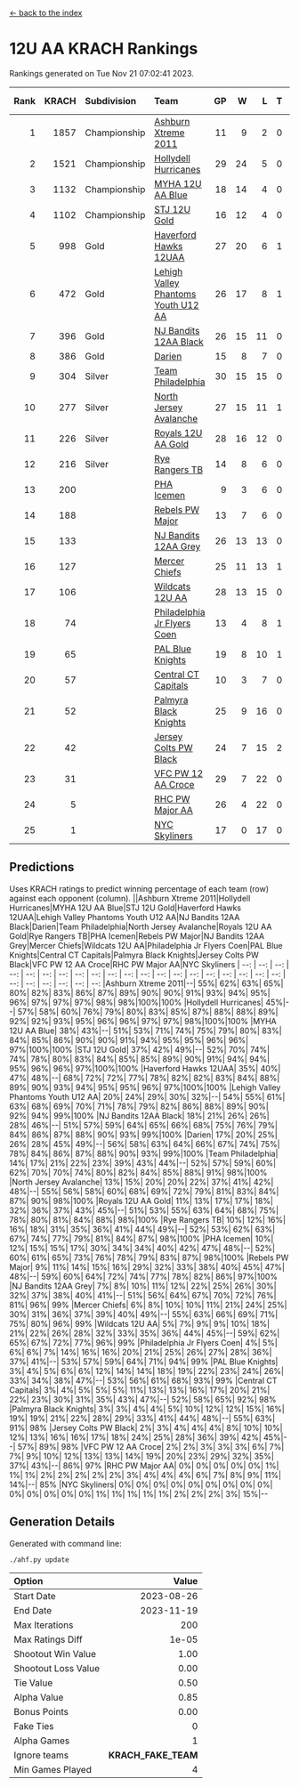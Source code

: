 [<- back to the index](readme.md)
# 12U AA KRACH Rankings
Rankings generated on Tue Nov 21 07:02:41 2023.

Rank|KRACH|Subdivision|Team|GP|W|L|T|OTW|OTL|SoS|Exp Wins|Win Diff
---:|---:|:---|:---|---:|---:|---:|---:|---:|---:|---:|---:|---:
1|1857|Championship|[Ashburn Xtreme 2011](https://gamesheetstats.com/seasons/3659/teams/141121/schedule)|11|9|2|0|0|0|487|9.8|-0.0
2|1521|Championship|[Hollydell Hurricanes](https://gamesheetstats.com/seasons/3659/teams/141133/schedule)|29|24|5|0|4|0|421|24.8|-0.0
3|1132|Championship|[MYHA 12U AA Blue](https://gamesheetstats.com/seasons/3659/teams/141123/schedule)|18|14|4|0|1|1|405|14.8|-0.0
4|1102|Championship|[STJ 12U Gold](https://gamesheetstats.com/seasons/3659/teams/141122/schedule)|16|12|4|0|1|0|464|12.8|-0.0
5|998|Gold|[Haverford Hawks 12UAA](https://gamesheetstats.com/seasons/3659/teams/141127/schedule)|27|20|6|1|1|2|434|21.3|-0.0
6|472|Gold|[Lehigh Valley Phantoms Youth U12 AA](https://gamesheetstats.com/seasons/3659/teams/141129/schedule)|26|17|8|1|0|0|424|18.3|-0.0
7|396|Gold|[NJ Bandits 12AA Black](https://gamesheetstats.com/seasons/3659/teams/141126/schedule)|26|15|11|0|0|1|532|15.8|-0.0
8|386|Gold|[Darien](https://gamesheetstats.com/seasons/3659/teams/141125/schedule)|15|8|7|0|1|1|495|8.8|-0.0
9|304|Silver|[Team Philadelphia](https://gamesheetstats.com/seasons/3659/teams/140788/schedule)|30|15|15|0|3|3|559|15.8|-0.0
10|277|Silver|[North Jersey Avalanche](https://gamesheetstats.com/seasons/3659/teams/141137/schedule)|27|15|11|1|1|2|308|16.4|0.0
11|226|Silver|[Royals 12U AA Gold](https://gamesheetstats.com/seasons/3659/teams/141142/schedule)|28|16|12|0|3|1|331|16.9|0.0
12|216|Silver|[Rye Rangers TB](https://gamesheetstats.com/seasons/3659/teams/141140/schedule)|14|8|6|0|1|1|220|8.9|0.0
13|200||[PHA Icemen](https://gamesheetstats.com/seasons/3659/teams/141145/schedule)|9|3|6|0|0|0|579|3.8|-0.0
14|188||[Rebels PW Major](https://gamesheetstats.com/seasons/3659/teams/141138/schedule)|13|7|6|0|1|0|188|7.9|0.0
15|133||[NJ Bandits 12AA Grey](https://gamesheetstats.com/seasons/3659/teams/141134/schedule)|26|13|13|0|1|1|278|13.9|0.0
16|127||[Mercer Chiefs](https://gamesheetstats.com/seasons/3659/teams/141135/schedule)|25|11|13|1|1|3|290|12.4|0.0
17|106||[Wildcats 12U AA](https://gamesheetstats.com/seasons/3659/teams/141136/schedule)|28|13|15|0|0|0|336|13.9|0.0
18|74||[Philadelphia Jr Flyers Coen](https://gamesheetstats.com/seasons/3659/teams/141143/schedule)|13|4|8|1|0|0|436|5.4|0.0
19|65||[PAL Blue Knights](https://gamesheetstats.com/seasons/3659/teams/141139/schedule)|19|8|10|1|0|1|137|9.4|0.0
20|57||[Central CT Capitals](https://gamesheetstats.com/seasons/3659/teams/141124/schedule)|10|3|7|0|0|2|342|3.9|0.0
21|52||[Palmyra Black Knights](https://gamesheetstats.com/seasons/3659/teams/141130/schedule)|25|9|16|0|1|1|393|9.9|0.0
22|42||[Jersey Colts PW Black](https://gamesheetstats.com/seasons/3659/teams/141141/schedule)|24|7|15|2|1|0|197|8.9|0.0
23|31||[VFC PW 12 AA Croce](https://gamesheetstats.com/seasons/3659/teams/141131/schedule)|29|7|22|0|1|2|527|7.9|0.0
24|5||[RHC PW Major AA](https://gamesheetstats.com/seasons/3659/teams/141132/schedule)|26|4|22|0|0|0|226|4.9|0.0
25|1||[NYC Skyliners](https://gamesheetstats.com/seasons/3659/teams/141144/schedule)|17|0|17|0|0|0|134|0.9|0.0

## Predictions
Uses KRACH ratings to predict winning percentage of each team (row) against each opponent (column).
||Ashburn Xtreme 2011|Hollydell Hurricanes|MYHA 12U AA Blue|STJ 12U Gold|Haverford Hawks 12UAA|Lehigh Valley Phantoms Youth U12 AA|NJ Bandits 12AA Black|Darien|Team Philadelphia|North Jersey Avalanche|Royals 12U AA Gold|Rye Rangers TB|PHA Icemen|Rebels PW Major|NJ Bandits 12AA Grey|Mercer Chiefs|Wildcats 12U AA|Philadelphia Jr Flyers Coen|PAL Blue Knights|Central CT Capitals|Palmyra Black Knights|Jersey Colts PW Black|VFC PW 12 AA Croce|RHC PW Major AA|NYC Skyliners
| --: | --: | --: | --: | --: | --: | --: | --: | --: | --: | --: | --: | --: | --: | --: | --: | --: | --: | --: | --: | --: | --: | --: | --: | --: | --: 
|Ashburn Xtreme 2011|--| 55%| 62%| 63%| 65%| 80%| 82%| 83%| 86%| 87%| 89%| 90%| 90%| 91%| 93%| 94%| 95%| 96%| 97%| 97%| 97%| 98%| 98%|100%|100%
|Hollydell Hurricanes| 45%|--| 57%| 58%| 60%| 76%| 79%| 80%| 83%| 85%| 87%| 88%| 88%| 89%| 92%| 92%| 93%| 95%| 96%| 96%| 97%| 97%| 98%|100%|100%
|MYHA 12U AA Blue| 38%| 43%|--| 51%| 53%| 71%| 74%| 75%| 79%| 80%| 83%| 84%| 85%| 86%| 90%| 90%| 91%| 94%| 95%| 95%| 96%| 96%| 97%|100%|100%
|STJ 12U Gold| 37%| 42%| 49%|--| 52%| 70%| 74%| 74%| 78%| 80%| 83%| 84%| 85%| 85%| 89%| 90%| 91%| 94%| 94%| 95%| 96%| 96%| 97%|100%|100%
|Haverford Hawks 12UAA| 35%| 40%| 47%| 48%|--| 68%| 72%| 72%| 77%| 78%| 82%| 82%| 83%| 84%| 88%| 89%| 90%| 93%| 94%| 95%| 95%| 96%| 97%|100%|100%
|Lehigh Valley Phantoms Youth U12 AA| 20%| 24%| 29%| 30%| 32%|--| 54%| 55%| 61%| 63%| 68%| 69%| 70%| 71%| 78%| 79%| 82%| 86%| 88%| 89%| 90%| 92%| 94%| 99%|100%
|NJ Bandits 12AA Black| 18%| 21%| 26%| 26%| 28%| 46%|--| 51%| 57%| 59%| 64%| 65%| 66%| 68%| 75%| 76%| 79%| 84%| 86%| 87%| 88%| 90%| 93%| 99%|100%
|Darien| 17%| 20%| 25%| 26%| 28%| 45%| 49%|--| 56%| 58%| 63%| 64%| 66%| 67%| 74%| 75%| 78%| 84%| 86%| 87%| 88%| 90%| 93%| 99%|100%
|Team Philadelphia| 14%| 17%| 21%| 22%| 23%| 39%| 43%| 44%|--| 52%| 57%| 59%| 60%| 62%| 70%| 70%| 74%| 80%| 82%| 84%| 85%| 88%| 91%| 98%|100%
|North Jersey Avalanche| 13%| 15%| 20%| 20%| 22%| 37%| 41%| 42%| 48%|--| 55%| 56%| 58%| 60%| 68%| 69%| 72%| 79%| 81%| 83%| 84%| 87%| 90%| 98%|100%
|Royals 12U AA Gold| 11%| 13%| 17%| 17%| 18%| 32%| 36%| 37%| 43%| 45%|--| 51%| 53%| 55%| 63%| 64%| 68%| 75%| 78%| 80%| 81%| 84%| 88%| 98%|100%
|Rye Rangers TB| 10%| 12%| 16%| 16%| 18%| 31%| 35%| 36%| 41%| 44%| 49%|--| 52%| 53%| 62%| 63%| 67%| 74%| 77%| 79%| 81%| 84%| 87%| 98%|100%
|PHA Icemen| 10%| 12%| 15%| 15%| 17%| 30%| 34%| 34%| 40%| 42%| 47%| 48%|--| 52%| 60%| 61%| 65%| 73%| 76%| 78%| 79%| 83%| 87%| 98%|100%
|Rebels PW Major|  9%| 11%| 14%| 15%| 16%| 29%| 32%| 33%| 38%| 40%| 45%| 47%| 48%|--| 59%| 60%| 64%| 72%| 74%| 77%| 78%| 82%| 86%| 97%|100%
|NJ Bandits 12AA Grey|  7%|  8%| 10%| 11%| 12%| 22%| 25%| 26%| 30%| 32%| 37%| 38%| 40%| 41%|--| 51%| 56%| 64%| 67%| 70%| 72%| 76%| 81%| 96%| 99%
|Mercer Chiefs|  6%|  8%| 10%| 10%| 11%| 21%| 24%| 25%| 30%| 31%| 36%| 37%| 39%| 40%| 49%|--| 55%| 63%| 66%| 69%| 71%| 75%| 80%| 96%| 99%
|Wildcats 12U AA|  5%|  7%|  9%|  9%| 10%| 18%| 21%| 22%| 26%| 28%| 32%| 33%| 35%| 36%| 44%| 45%|--| 59%| 62%| 65%| 67%| 72%| 77%| 96%| 99%
|Philadelphia Jr Flyers Coen|  4%|  5%|  6%|  6%|  7%| 14%| 16%| 16%| 20%| 21%| 25%| 26%| 27%| 28%| 36%| 37%| 41%|--| 53%| 57%| 59%| 64%| 71%| 94%| 99%
|PAL Blue Knights|  3%|  4%|  5%|  6%|  6%| 12%| 14%| 14%| 18%| 19%| 22%| 23%| 24%| 26%| 33%| 34%| 38%| 47%|--| 53%| 56%| 61%| 68%| 93%| 99%
|Central CT Capitals|  3%|  4%|  5%|  5%|  5%| 11%| 13%| 13%| 16%| 17%| 20%| 21%| 22%| 23%| 30%| 31%| 35%| 43%| 47%|--| 52%| 58%| 65%| 92%| 98%
|Palmyra Black Knights|  3%|  3%|  4%|  4%|  5%| 10%| 12%| 12%| 15%| 16%| 19%| 19%| 21%| 22%| 28%| 29%| 33%| 41%| 44%| 48%|--| 55%| 63%| 91%| 98%
|Jersey Colts PW Black|  2%|  3%|  4%|  4%|  4%|  8%| 10%| 10%| 12%| 13%| 16%| 16%| 17%| 18%| 24%| 25%| 28%| 36%| 39%| 42%| 45%|--| 57%| 89%| 98%
|VFC PW 12 AA Croce|  2%|  2%|  3%|  3%|  3%|  6%|  7%|  7%|  9%| 10%| 12%| 13%| 13%| 14%| 19%| 20%| 23%| 29%| 32%| 35%| 37%| 43%|--| 86%| 97%
|RHC PW Major AA|  0%|  0%|  0%|  0%|  0%|  1%|  1%|  1%|  2%|  2%|  2%|  2%|  2%|  3%|  4%|  4%|  4%|  6%|  7%|  8%|  9%| 11%| 14%|--| 85%
|NYC Skyliners|  0%|  0%|  0%|  0%|  0%|  0%|  0%|  0%|  0%|  0%|  0%|  0%|  0%|  0%|  1%|  1%|  1%|  1%|  1%|  2%|  2%|  2%|  3%| 15%|--

## Generation Details

Generated with command line:
```
./ahf.py update
```

| Option | Value |
| :----- | ----: |
| Start Date | 2023-08-26 |
| End Date | 2023-11-19 |
| Max Iterations | 200 |
| Max Ratings Diff | 1e-05 |
| Shootout Win Value | 1.00 |
| Shootout Loss Value | 0.00 |
| Tie Value | 0.50 |
| Alpha Value | 0.85 |
| Bonus Points | 0.00 |
| Fake Ties | 0 |
| Alpha Games | 1 |
| Ignore teams | __KRACH_FAKE_TEAM__ |
| Min Games Played | 4 |

